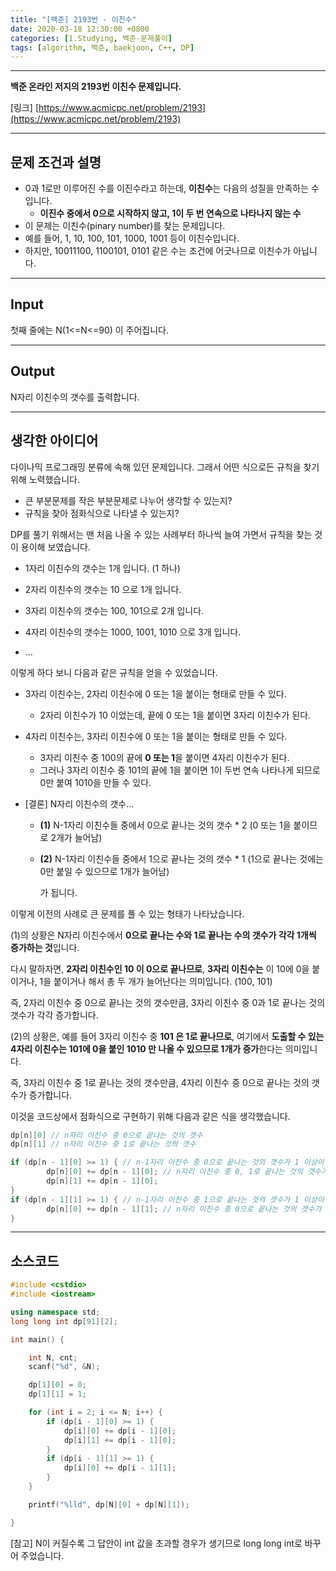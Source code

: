 ```yaml
---
title: "[백준] 2193번 - 이친수"
date: 2020-03-18 12:30:00 +0800
categories: [1.Studying, 백준-문제풀이]
tags: [algorithm, 백준, baekjoon, C++, DP]
---
```




------

**백준 온라인 저지의 2193번 이친수 문제입니다.**

[링크] [https://www.acmicpc.net/problem/2193](https://www.acmicpc.net/problem/2193)

---

## **문제 조건과 설명**

* 0과 1로만 이루어진 수를 이진수라고 하는데, **이친수**는 다음의 성질을 만족하는 수 입니다.
  * **이진수 중에서 0으로 시작하지 않고, 1이 두 번 연속으로 나타나지 않는 수**
* 이 문제는 이친수(pinary number)를 찾는 문제입니다.
* 예를 들어, 1, 10, 100, 101, 1000, 1001 등이 이친수입니다.
* 하지만, 10011100, 1100101, 0101 같은 수는 조건에 어긋나므로 이친수가 아닙니다.

------




## **Input**

첫째 줄에는 N(1<=N<=90) 이 주어집니다.

------



## **Output**

N자리 이친수의 갯수를 출력합니다.

---



## **생각한 아이디어**

다이나믹 프로그래밍 분류에 속해 있던 문제입니다. 그래서 어떤 식으로든 규칙을 찾기 위해 노력했습니다.

* 큰 부분문제를 작은 부분문제로 나누어 생각할 수 있는지?
* 규칙을 찾아 점화식으로 나타낼 수 있는지?

DP를 풀기 위해서는 맨 처음 나올 수 있는 사례부터 하나씩 늘여 가면서 규칙을 찾는 것이 용이해 보였습니다.

* 1자리 이친수의 갯수는 1개 입니다. (1 하나)

* 2자리 이친수의 갯수는 10 으로 1개 입니다.
* 3자리 이친수의 갯수는 100, 101으로 2개 입니다.
* 4자리 이친수의 갯수는 1000, 1001, 1010 으로 3개 입니다.
* ...

이렇게 하다 보니 다음과 같은 규칙을 얻을 수 있었습니다.

* 3자리 이친수는, 2자리 이친수에 0 또는 1을 붙이는 형태로 만들 수 있다.

  * 2자리 이친수가 10 이었는데, 끝에 0 또는 1을 붙이면 3자리 이친수가 된다.

* 4자리 이친수는, 3자리 이친수에 0 또는 1을 붙이는 형태로 만들 수 있다.

  * 3자리 이친수 중 100의 끝에 **0 또는 1**을 붙이면 4자리 이친수가 된다.
  * 그러나 3자리 이친수 중 101의 끝에 1을 붙이면 1이 두번 연속 나타나게 되므로 0만 붙여 1010을 만들 수 있다.

* [결론] N자리 이친수의 갯수...

  * **(1)** N-1자리 이친수들 중에서 0으로 끝나는 것의 갯수 * 2 (0 또는 1을 붙이므로 2개가 늘어남)

  * **(2)** N-1자리 이친수들 중에서 1으로 끝나는 것의 갯수 * 1 (1으로 끝나는 것에는 0만 붙일 수 있으므로 1개가 늘어남)

    가 됩니다.

이렇게 이전의 사례로 큰 문제를 풀 수 있는 형태가 나타났습니다.

(1)의 상황은 N자리 이친수에서 **0으로 끝나는 수와 1로 끝나는 수의 갯수가 각각 1개씩 증가하는 것**입니다.

다시 말하자면, **2자리 이친수인 10 이 0으로 끝나므로**, **3자리 이친수는** 이 10에 0을 붙이거나, 1을 붙이거나 해서 총 두 개가 늘어난다는 의미입니다. (100, 101)

즉, 2자리 이친수 중 0으로 끝나는 것의 갯수만큼, 3자리 이친수 중 0과 1로 끝나는 것의 갯수가 각각 증가합니다.

(2)의 상황은, 예를 들어 3자리 이친수 중 **101 은 1로 끝나므로**, 여기에서 **도출할 수 있는 4자리 이친수는 101에 0을 붙인 1010 만 나올 수 있으므로 1개가 증가**한다는 의미입니다.

즉, 3자리 이친수 중 1로 끝나는 것의 갯수만큼, 4자리 이친수 중 0으로 끝나는 것의 갯수가 증가합니다.



이것을 코드상에서 점화식으로 구현하기 위해 다음과 같은 식을 생각했습니다.

```c++
dp[n][0] // n자리 이친수 중 0으로 끝나는 것의 갯수
dp[n][1] // n자리 이친수 중 1로 끝나는 것의 갯수
```

```c++
if (dp[n - 1][0] >= 1) { // n-1자리 이친수 중 0으로 끝나는 것의 갯수가 1 이상이면
		dp[n][0] += dp[n - 1][0]; // n자리 이친수 중 0, 1로 끝나는 것의 갯수가 그만큼 증가
		dp[n][1] += dp[n - 1][0];
}
if (dp[n - 1][1] >= 1) { // n-1자리 이친수 중 1으로 끝나는 것의 갯수가 1 이상이면
		dp[n][0] += dp[n - 1][1]; // n자리 이친수 중 0으로 끝나는 것의 갯수가 그만큼 증가
}
```



------

## **소스코드**

```c++
#include <cstdio>
#include <iostream>

using namespace std;
long long int dp[91][2];

int main() {

	int N, cnt;
	scanf("%d", &N);

	dp[1][0] = 0;
	dp[1][1] = 1;

	for (int i = 2; i <= N; i++) {
		if (dp[i - 1][0] >= 1) {
			dp[i][0] += dp[i - 1][0];
			dp[i][1] += dp[i - 1][0];
		}
		if (dp[i - 1][1] >= 1) {
			dp[i][0] += dp[i - 1][1];
		}
	}

	printf("%lld", dp[N][0] + dp[N][1]);

}
```

[참고] N이 커질수록 그 답안이 int 값을 초과할 경우가 생기므로 long long int로 바꾸어 주었습니다.

